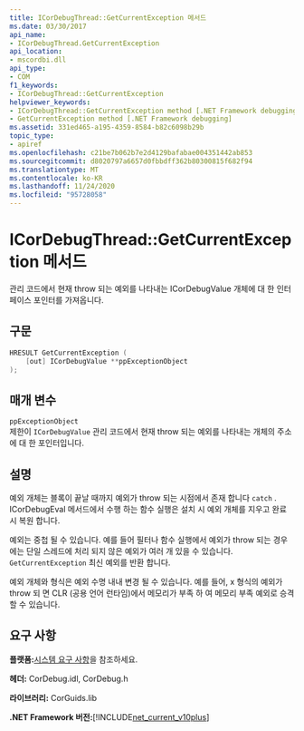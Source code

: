 ```yaml
---
title: ICorDebugThread::GetCurrentException 메서드
ms.date: 03/30/2017
api_name:
- ICorDebugThread.GetCurrentException
api_location:
- mscordbi.dll
api_type:
- COM
f1_keywords:
- ICorDebugThread::GetCurrentException
helpviewer_keywords:
- ICorDebugThread::GetCurrentException method [.NET Framework debugging]
- GetCurrentException method [.NET Framework debugging]
ms.assetid: 331ed465-a195-4359-8584-b82c6098b29b
topic_type:
- apiref
ms.openlocfilehash: c21be7b062b7e2d4129bafabae004351442ab853
ms.sourcegitcommit: d8020797a6657d0fbbdff362b80300815f682f94
ms.translationtype: MT
ms.contentlocale: ko-KR
ms.lasthandoff: 11/24/2020
ms.locfileid: "95728058"
---
```

# <a name="icordebugthreadgetcurrentexception-method"></a>ICorDebugThread::GetCurrentException 메서드

관리 코드에서 현재 throw 되는 예외를 나타내는 ICorDebugValue 개체에 대 한 인터페이스 포인터를 가져옵니다.  
  
## <a name="syntax"></a>구문  
  
```cpp  
HRESULT GetCurrentException (  
    [out] ICorDebugValue **ppExceptionObject  
);  
```  
  
## <a name="parameters"></a>매개 변수  

 `ppExceptionObject`  
 제한이 `ICorDebugValue` 관리 코드에서 현재 throw 되는 예외를 나타내는 개체의 주소에 대 한 포인터입니다.  
  
## <a name="remarks"></a>설명  

 예외 개체는 블록이 끝날 때까지 예외가 throw 되는 시점에서 존재 합니다 `catch` . ICorDebugEval 메서드에서 수행 하는 함수 실행은 설치 시 예외 개체를 지우고 완료 시 복원 합니다.  
  
 예외는 중첩 될 수 있습니다. 예를 들어 필터나 함수 실행에서 예외가 throw 되는 경우에는 단일 스레드에 처리 되지 않은 예외가 여러 개 있을 수 있습니다. `GetCurrentException` 최신 예외를 반환 합니다.  
  
 예외 개체와 형식은 예외 수명 내내 변경 될 수 있습니다. 예를 들어, x 형식의 예외가 throw 되 면 CLR (공용 언어 런타임)에서 메모리가 부족 하 여 메모리 부족 예외로 승격할 수 있습니다.  
  
## <a name="requirements"></a>요구 사항  

 **플랫폼:**[시스템 요구 사항](../../get-started/system-requirements.md)을 참조하세요.  
  
 **헤더:** CorDebug.idl, CorDebug.h  
  
 **라이브러리:** CorGuids.lib  
  
 **.NET Framework 버전:**[!INCLUDE[net_current_v10plus](../../../../includes/net-current-v10plus-md.md)]
